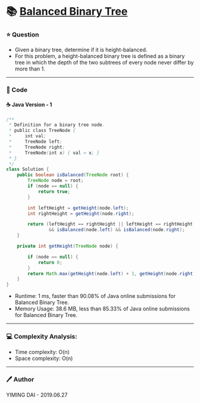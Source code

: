 # :books: [ Balanced Binary Tree](https://leetcode.com/problems/balanced-binary-tree/)

### :star: Question

- Given a binary tree, determine if it is height-balanced.
- For this problem, a height-balanced binary tree is defined as a binary tree in which the depth of the two subtrees of every node never differ by more than 1.

---

### :hammer: Code

#### :coffee: Java Version - 1

```java
/**
 * Definition for a binary tree node.
 * public class TreeNode {
 *     int val;
 *     TreeNode left;
 *     TreeNode right;
 *     TreeNode(int x) { val = x; }
 * }
 */
class Solution {
    public boolean isBalanced(TreeNode root) {
        TreeNode node = root;
        if (node == null) {
            return true;
        }

        int leftHeight = getHeight(node.left);
        int rightHeight = getHeight(node.right);

        return (leftHeight == rightHeight || leftHeight == rightHeight - 1 || leftHeight - 1 == rightHeight)
                && isBalanced(node.left) && isBalanced(node.right);
    }

    private int getHeight(TreeNode node) {

        if (node == null) {
            return 0;
        }
        return Math.max(getHeight(node.left) + 1, getHeight(node.right) + 1);
    }
}
```

- Runtime: 1 ms, faster than 90.08% of Java online submissions for Balanced Binary Tree.
- Memory Usage: 38.6 MB, less than 85.33% of Java online submissions for Balanced Binary Tree.

---

### :computer: Complexity Analysis:

- Time complexity: O(n)
- Space complexity: O(n)

---

### :pen: Author

YIMING DAI - 2019.06.27
